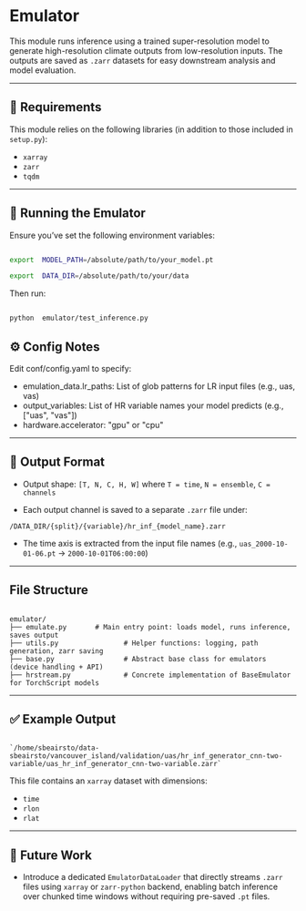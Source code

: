 # Emulator

This module runs inference using a trained super-resolution model to generate high-resolution climate outputs from low-resolution inputs. The outputs are saved as `.zarr` datasets for easy downstream analysis and model evaluation.

---

## 🔧 Requirements

This module relies on the following libraries (in addition to those included in `setup.py`):

-  `xarray`
-  `zarr`
-  `tqdm`
---

## 🚀 Running the Emulator

Ensure you’ve set the following environment variables:

```bash

export  MODEL_PATH=/absolute/path/to/your_model.pt

export  DATA_DIR=/absolute/path/to/your/data

```
Then run:

```bash

python  emulator/test_inference.py

```

## ⚙️ Config Notes

Edit conf/config.yaml to specify:


- emulation_data.lr_paths: List of glob patterns for LR input files (e.g., uas, vas)
- output_variables: List of HR variable names your model predicts (e.g., ["uas", "vas"])
- hardware.accelerator: "gpu" or "cpu"

----------

## 💾 Output Format

-   Output shape: `[T, N, C, H, W]` where `T = time`, `N = ensemble`, `C = channels`
    
-   Each output channel is saved to a separate `.zarr` file under:
 ```
/DATA_DIR/{split}/{variable}/hr_inf_{model_name}.zarr
```
-   The time axis is extracted from the input file names (e.g., `uas_2000-10-01-06.pt` → `2000-10-01T06:00:00`)
    
----------

## File Structure

```text

emulator/
├── emulate.py       # Main entry point: loads model, runs inference, saves output
├── utils.py                # Helper functions: logging, path generation, zarr saving
├── base.py                 # Abstract base class for emulators (device handling + API)
├── hrstream.py             # Concrete implementation of BaseEmulator for TorchScript models
```
----------

## ✅ Example Output

```text

`/home/sbeairsto/data-sbeairsto/vancouver_island/validation/uas/hr_inf_generator_cnn-two-variable/uas_hr_inf_generator_cnn-two-variable.zarr` 
```
This file contains an `xarray` dataset with dimensions:

-   `time`  
-   `rlon`
-   `rlat`
    
----------

## 🔮 Future Work
- Introduce a dedicated `EmulatorDataLoader` that directly streams `.zarr` files using `xarray` or `zarr-python` backend, enabling batch inference over chunked time windows without requiring pre-saved `.pt` files.